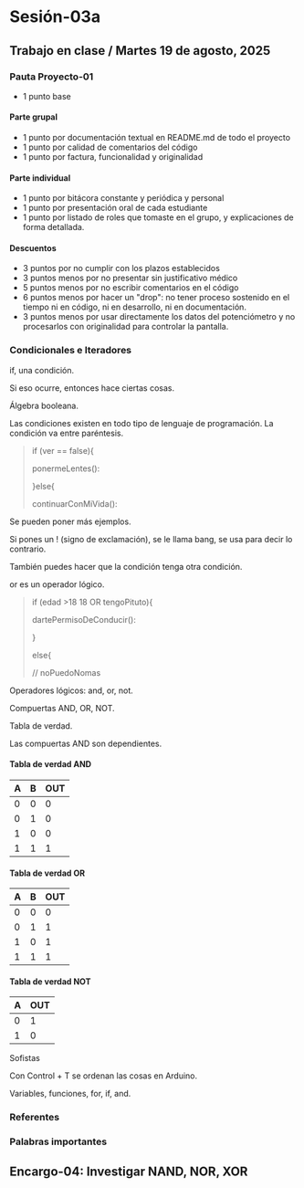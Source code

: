 # Sesión-03a

## Trabajo en clase / Martes 19 de agosto, 2025

### Pauta Proyecto-01

- 1 punto base

#### Parte grupal

- 1 punto por documentación textual en README.md de todo el proyecto
- 1 punto por calidad de comentarios del código
- 1 punto por factura, funcionalidad y originalidad

#### Parte individual

- 1 punto por bitácora constante y periódica y personal
- 1 punto por presentación oral de cada estudiante
- 1 punto por listado de roles que tomaste en el grupo, y explicaciones de forma detallada.

#### Descuentos

- 3 puntos por no cumplir con los plazos establecidos
- 3 puntos menos por no presentar sin justificativo médico
- 5 puntos menos por no escribir comentarios en el código
- 6 puntos menos por hacer un "drop": no tener proceso sostenido en el tiempo ni en código, ni en desarrollo, ni en documentación.
- 3 puntos menos por usar directamente los datos del potenciómetro y no procesarlos con originalidad para controlar la pantalla.

### Condicionales e Iteradores

if, una condición.

Si eso ocurre, entonces hace ciertas cosas.

Álgebra booleana.

Las condiciones existen en todo tipo de lenguaje de programación. La condición va entre paréntesis.

> if (ver == false){
>
> ponermeLentes():
>
> }else{
>
> continuarConMiVida():

Se pueden poner más ejemplos.

Si pones un ! (signo de exclamación), se le llama bang, se usa para decir lo contrario.

También puedes hacer que la condición tenga otra condición.

or es un operador lógico.

> if (edad >18 18 OR tengoPituto){
>
> dartePermisoDeConducir():
>
> }
>
> else{
>
> // noPuedoNomas

Operadores lógicos: and, or, not.

Compuertas AND, OR, NOT.

Tabla de verdad.

Las compuertas AND son dependientes.

#### Tabla de verdad AND

| A  | B  | OUT  |
|--- |--- |----- |
| 0  | 0  | 0    |
| 0  | 1  | 0    |
| 1  | 0  | 0    |
| 1  | 1  | 1    |

#### Tabla de verdad OR

| A  | B  | OUT  |
|--- |--- |----- |
| 0  | 0  | 0    |
| 0  | 1  | 1    |
| 1  | 0  | 1    |
| 1  | 1  | 1    |

#### Tabla de verdad NOT

| A | OUT |
| - | --- |
| 0 | 1   |
| 1 | 0   |

Sofistas

Con Control + T se ordenan las cosas en Arduino.

Variables, funciones, for, if, and.

### Referentes

### Palabras importantes

## Encargo-04: Investigar NAND, NOR, XOR


